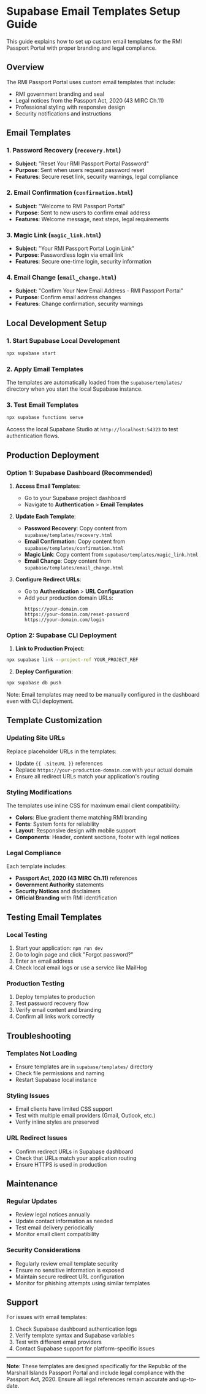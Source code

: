 # Supabase Email Templates Setup Guide

This guide explains how to set up custom email templates for the RMI Passport Portal with proper branding and legal compliance.

## Overview

The RMI Passport Portal uses custom email templates that include:
- RMI government branding and seal
- Legal notices from the Passport Act, 2020 (43 MIRC Ch.11)
- Professional styling with responsive design
- Security notifications and instructions

## Email Templates

### 1. Password Recovery (`recovery.html`)
- **Subject**: "Reset Your RMI Passport Portal Password"
- **Purpose**: Sent when users request password reset
- **Features**: Secure reset link, security warnings, legal compliance

### 2. Email Confirmation (`confirmation.html`)
- **Subject**: "Welcome to RMI Passport Portal"
- **Purpose**: Sent to new users to confirm email address
- **Features**: Welcome message, next steps, legal requirements

### 3. Magic Link (`magic_link.html`)
- **Subject**: "Your RMI Passport Portal Login Link"
- **Purpose**: Passwordless login via email link
- **Features**: Secure one-time login, security information

### 4. Email Change (`email_change.html`)
- **Subject**: "Confirm Your New Email Address - RMI Passport Portal"
- **Purpose**: Confirm email address changes
- **Features**: Change confirmation, security warnings

## Local Development Setup

### 1. Start Supabase Local Development
```cmd
npx supabase start
```

### 2. Apply Email Templates
The templates are automatically loaded from the `supabase/templates/` directory when you start the local Supabase instance.

### 3. Test Email Templates
```cmd
npx supabase functions serve
```

Access the local Supabase Studio at `http://localhost:54323` to test authentication flows.

## Production Deployment

### Option 1: Supabase Dashboard (Recommended)

1. **Access Email Templates**:
   - Go to your Supabase project dashboard
   - Navigate to **Authentication** > **Email Templates**

2. **Update Each Template**:
   - **Password Recovery**: Copy content from `supabase/templates/recovery.html`
   - **Email Confirmation**: Copy content from `supabase/templates/confirmation.html`
   - **Magic Link**: Copy content from `supabase/templates/magic_link.html`
   - **Email Change**: Copy content from `supabase/templates/email_change.html`

3. **Configure Redirect URLs**:
   - Go to **Authentication** > **URL Configuration**
   - Add your production domain URLs:
     ```
     https://your-domain.com
     https://your-domain.com/reset-password
     https://your-domain.com/login
     ```

### Option 2: Supabase CLI Deployment

1. **Link to Production Project**:
```cmd
npx supabase link --project-ref YOUR_PROJECT_REF
```

2. **Deploy Configuration**:
```cmd
npx supabase db push
```

Note: Email templates may need to be manually configured in the dashboard even with CLI deployment.

## Template Customization

### Updating Site URLs
Replace placeholder URLs in the templates:
- Update `{{ .SiteURL }}` references
- Replace `https://your-production-domain.com` with your actual domain
- Ensure all redirect URLs match your application's routing

### Styling Modifications
The templates use inline CSS for maximum email client compatibility:
- **Colors**: Blue gradient theme matching RMI branding
- **Fonts**: System fonts for reliability
- **Layout**: Responsive design with mobile support
- **Components**: Header, content sections, footer with legal notices

### Legal Compliance
Each template includes:
- **Passport Act, 2020 (43 MIRC Ch.11)** references
- **Government Authority** statements
- **Security Notices** and disclaimers
- **Official Branding** with RMI identification

## Testing Email Templates

### Local Testing
1. Start your application: `npm run dev`
2. Go to login page and click "Forgot password?"
3. Enter an email address
4. Check local email logs or use a service like MailHog

### Production Testing
1. Deploy templates to production
2. Test password recovery flow
3. Verify email content and branding
4. Confirm all links work correctly

## Troubleshooting

### Templates Not Loading
- Ensure templates are in `supabase/templates/` directory
- Check file permissions and naming
- Restart Supabase local instance

### Styling Issues
- Email clients have limited CSS support
- Test with multiple email providers (Gmail, Outlook, etc.)
- Verify inline styles are preserved

### URL Redirect Issues
- Confirm redirect URLs in Supabase dashboard
- Check that URLs match your application routing
- Ensure HTTPS is used in production

## Maintenance

### Regular Updates
- Review legal notices annually
- Update contact information as needed
- Test email delivery periodically
- Monitor email client compatibility

### Security Considerations
- Regularly review email template security
- Ensure no sensitive information is exposed
- Maintain secure redirect URL configuration
- Monitor for phishing attempts using similar templates

## Support

For issues with email templates:
1. Check Supabase dashboard authentication logs
2. Verify template syntax and Supabase variables
3. Test with different email providers
4. Contact Supabase support for platform-specific issues

---

**Note**: These templates are designed specifically for the Republic of the Marshall Islands Passport Portal and include legal compliance with the Passport Act, 2020. Ensure all legal references remain accurate and up-to-date.
